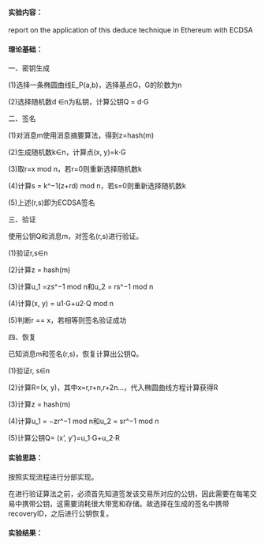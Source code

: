#### 实验内容：
report on the application of this deduce technique in Ethereum with ECDSA
#### 理论基础：
一、密钥生成

(1)选择一条椭圆曲线E_P(a,b)，选择基点G，G的阶数为n
  
(2)选择随机数d ∈n为私钥，计算公钥Q = d⋅G

二、签名

(1)对消息m使用消息摘要算法，得到z=hash(m)

(2)生成随机数k∈n，计算点(x, y)=k⋅G

(3)取r=x mod n，若r=0则重新选择随机数k

(4)计算s = k^−1(z+rd) mod n，若s=0则重新选择随机数k

(5)上述(r,s)即为ECDSA签名

三、验证

使用公钥Q和消息m，对签名(r,s)进行验证。

(1)验证r,s∈n

(2)计算z = hash(m)

(3)计算u_1 =zs^−1 mod n和u_2 = rs^−1 mod n

(4)计算(x, y) = u1⋅G+u2⋅Q mod n

(5)判断r == x，若相等则签名验证成功

四、恢复

已知消息m和签名(r,s)，恢复计算出公钥Q。

(1)验证r, s∈n

(2)计算R=(x, y)，其中x=r,r+n,r+2n…，代入椭圆曲线方程计算获得R

(3)计算z = hash(m)

(4)计算u_1 = −zr^−1 mod n和u_2 = sr^−1 mod n

(5)计算公钥Q= (x’, y’)=u_1⋅G+u_2⋅R

#### 实验思路：
按照实现流程进行分部实现。

在进行验证算法之前，必须首先知道签发该交易所对应的公钥，因此需要在每笔交易中携带公钥，这需要消耗很大带宽和存储。故选择在生成的签名中携带recoveryID，之后进行公钥恢复。


#### 实验结果：

